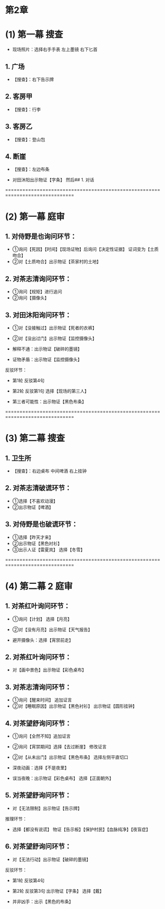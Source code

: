 # 第2章
# (1) 第一幕 搜查
* 现场照片：选择右手手表 左上墨镜 右下匕首
## 1. 广场
* 【搜查】：右下告示牌
## 2. 客房甲
* 【搜查】：行李
## 3. 客房乙
* 【搜查】：登山包
## 4. 断崖
* 【搜查】：左边布条

* 对田沐阳出示物证【字条】 然后## 1. 对话


==============================================================================
# (2) 第一幕 庭审
## 1. 对侍野是也询问环节：
* ①询问【死因】【时间】【现场证物】后询问【决定性证据】 证词变为【土质吻合】
* ②对【土质吻合】出示物证【茶家村的土地】

## 2. 对茶志清询问环节：
* ①询问【规矩】进行追问
* ②询问【摄像头】

## 3. 对田沐阳询问环节：
* ①对【没接触过】出示物证【死者的衣裤】
* ②对【没出过门】出示物证【监控摄像头】

* 解释不通：出示物证【破碎的墨镜】
* 证物矛盾：出示物证【监控摄像头】

反驳环节：
* 第1轮 反驳第4句
* 第2轮 反驳第1句 选择【现场的第三人】

* 第三者可能性：出示物证【黑色布条】


==============================================================================
# (3) 第二幕 搜查
## 1. 卫生所
* 【搜查】：右边桌布 中间啤酒 右上挂钟

## 2. 对茶志清破谎环节：
* ①选择【不喜欢动漫】
* ②出示物证【啤酒】

## 3. 对侍野是也破谎环节：
* ①选择【昨天才来】
* ②出示物证【黑色衬衫】
* ③出示人证【雷夏岚】 选择【冬雪】


==============================================================================
# (4) 第二幕 2 庭审
## 1. 对茶红叶询问环节：
* ①询问【计划】 选择【月亮】
* ②对【没有月亮】出示物证【天气报告】

* 避开摄像头：选择【宵禁前走】

## 2. 对茶红叶询问环节：
* 对【画中景色】出示物证【彩色桌布】

## 3. 对茶志清询问环节：
* ①询问【醒来时间】 追加证言
* ②对【睡眠原因】出示物证【黑色衬衫】 出示物证【圆形挂钟】

## 4. 对茶望舒询问环节：
* ①询问【全然不知】追加证言
* ②询问【宵禁期间】选择【去过断崖】 修改证言
* ②对【从未出门】出示物证【黑色布条】 选择左侧平直切口

* 深夜动画：选择【不是夜里】
* 误当夜晚：出示物证【彩色桌布】 选择【正面朝外】

## 5. 对茶望舒询问环节：
* 对【无法限制】出示物证【告示牌】

推理环节：
* 选择【都没有说谎】 物证【告示板】【保护村民】【血脉纯净】【夜盲症】

## 6. 对茶望舒询问环节：
* 对【无法行动】出示物证【破碎的墨镜】

反驳环节：
* 第1轮 反驳第4句
* 第2轮 反驳第3句 出示物证【字条】 选择【戴】

* 并非凶手：出示【黑色的布条】

